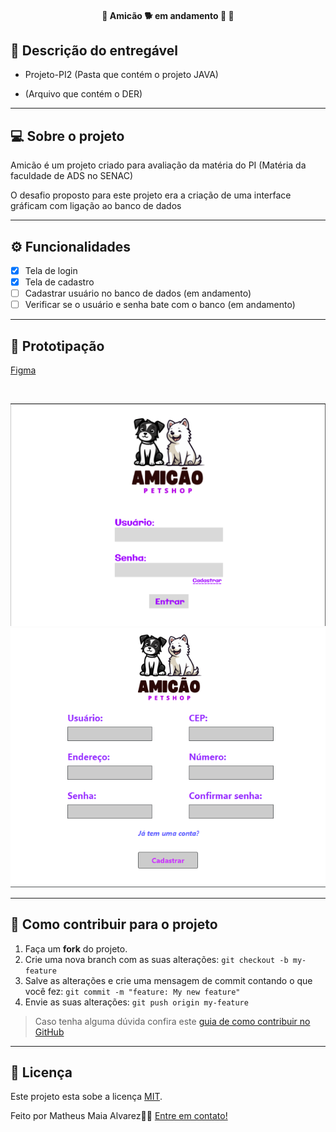 <h4 align="center"> 
	🚧  Amicão 🐕 em andamento 🚀 🚧
</h4>

## 📄 Descrição do entregável

- Projeto-PI2 (Pasta que contém o projeto JAVA)

-  (Arquivo que contém o DER)

---

## 💻 Sobre o projeto

Amicão é um projeto criado para avaliação da matéria do PI (Matéria da faculdade de ADS no SENAC)

O desafio proposto para este projeto era a criação de uma interface gráficam com ligação ao banco de dados

---

## ⚙️ Funcionalidades

- [x] Tela de login
- [x] Tela de cadastro
- [ ] Cadastrar usuário no banco de dados (em andamento)
- [ ] Verificar se o usuário e senha bate com o banco (em andamento)

---
## 🎨 Prototipação

[Figma](https://www.figma.com/file/g4DNVbI8r8oaf03Jha1gLN/Untitled?type=design&node-id=0%3A1&mode=design&t=F9DNuVBM588yxGdT-1)

<br>

![Login](https://github.com/PI-SENAC-2S/Amicao/blob/main/_assets/01.png)<br>
![Cadastro](https://github.com/PI-SENAC-2S/Amicao/blob/main/_assets/02.png)<br>

---

## 💪 Como contribuir para o projeto

1. Faça um **fork** do projeto.
2. Crie uma nova branch com as suas alterações: `git checkout -b my-feature`
3. Salve as alterações e crie uma mensagem de commit contando o que você fez: `git commit -m "feature: My new feature"`
4. Envie as suas alterações: `git push origin my-feature`
> Caso tenha alguma dúvida confira este [guia de como contribuir no GitHub](./CONTRIBUTING.md)

---

## 📝 Licença

Este projeto esta sobe a licença [MIT](./LICENSE).

Feito por Matheus Maia Alvarez👋🏽 [Entre em contato!](https://br.linkedin.com/in/matheus-maia-alvarez-)


